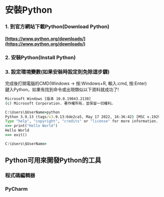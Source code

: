 # 安裝Python
### 1. 到官方網站下載Python(Download Python)<br>
#### [https://www.python.org/downloads/](https://www.python.org/downloads/)
### 2. 安裝Python(Install Python)
### 3. 設定環境變數(如果安裝時設定則免除這步驟)
完成後打開電腦的CMD(Windows -> 按:Windows+R, 輸入:cmd, 按:Enter)<br>鍵入Python，如果有找到命令或出現類似以下資料就成功了!
```cmd
Microsoft Windows [版本 10.0.19043.2130]
(c) Microsoft Corporation. 著作權所有，並保留一切權利。

C:\Users\$UserName>python
Python 3.9.13 (tags/v3.9.13:6de2ca5, May 17 2022, 16:36:42) [MSC v.1929 64 bit (AMD64)] on win32
Type "help", "copyright", "credits" or "license" for more information.
>>> print("Hello World")
Hello World
>>> exit()

C:\Users\$UserName>
```
## Python可用來開發Python的工具
### 程式碼編輯器
### PyCharm
